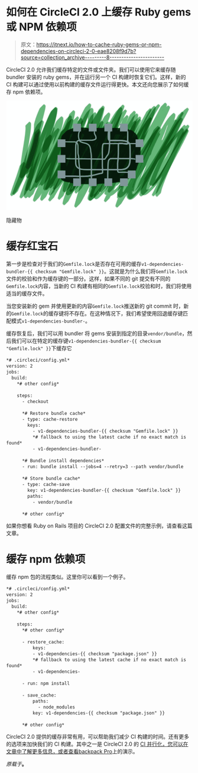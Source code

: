 # 如何在 CircleCI 2.0 上缓存 Ruby gems 或 NPM 依赖项

> 原文：<https://itnext.io/how-to-cache-ruby-gems-or-npm-dependencies-on-circleci-2-0-eae8208f9d7b?source=collection_archive---------8----------------------->

CircleCI 2.0 允许我们缓存特定的文件或文件夹。我们可以使用它来缓存随 bundler 安装的 ruby gems，并在运行另一个 CI 构建时恢复它们。这样，新的 CI 构建可以通过使用以前构建的缓存文件运行得更快。本文还向您展示了如何缓存 npm 依赖项。

![](img/a2692efb50ba03904d42de663108313f.png)

隐藏物

# 缓存红宝石

第一步是检查对于我们的`Gemfile.lock`是否存在可用的缓存`v1-dependencies-bundler-{{ checksum "Gemfile.lock" }}`。这就是为什么我们将`Gemfile.lock`文件的校验和作为缓存键的一部分。这样，如果不同的 git 提交有不同的`Gemfile.lock`内容，当新的 CI 构建有相同的`Gemfile.lock`校验和时，我们将使用适当的缓存文件。

当您安装新的 gem 并使用更新的内容`Gemfile.lock`推送新的 git commit 时，新的`Gemfile.lock`的缓存键将不存在。在这种情况下，我们希望使用回退缓存键匹配模式`v1-dependencies-bundler-`。

缓存恢复后，我们可以用 bundler 将 gems 安装到指定的目录`vendor/bundle`，然后我们可以在特定的缓存键`v1-dependencies-bundler-{{ checksum "Gemfile.lock" }}`下缓存它

```
*# .circleci/config.yml*
version: 2
jobs:
  build:
    *# other config*

    steps:
      - checkout

      *# Restore bundle cache*
      - type: cache-restore
        keys:
          - v1-dependencies-bundler-{{ checksum "Gemfile.lock" }}
          *# fallback to using the latest cache if no exact match is found*
          - v1-dependencies-bundler-

      *# Bundle install dependencies*
      - run: bundle install --jobs=4 --retry=3 --path vendor/bundle

      *# Store bundle cache*
      - type: cache-save
        key: v1-dependencies-bundler-{{ checksum "Gemfile.lock" }}
        paths:
          - vendor/bundle

      *# other config*
```

如果你想看 Ruby on Rails 项目的 CircleCI 2.0 配置文件的完整示例，请查看这篇文章。

# 缓存 npm 依赖项

缓存 npm 包的流程类似。这里你可以看到一个例子。

```
*# .circleci/config.yml*
version: 2
jobs:
  build:
    *# other config*

    steps:
      *# other config*

      - restore_cache:
          keys:
          - v1-dependencies-{{ checksum "package.json" }}
          *# fallback to using the latest cache if no exact match is found*
          - v1-dependencies-

      - run: npm install

      - save_cache:
          paths:
            - node_modules
          key: v1-dependencies-{{ checksum "package.json" }}

      *# other config*
```

CircleCI 2.0 提供的缓存非常有用，可以帮助我们减少 CI 构建的时间。还有更多的选项来加快我们的 CI 构建。其中之一是 CircleCI 2.0 的 [CI 并行化，您可以在文章中了解更多信息，或者查看](https://docs.knapsackpro.com/2018/improve-circleci-parallelisation-for-rspec-minitest-cypress)[backpack Pro](https://knapsackpro.com/?utm_source=medium&utm_medium=blog_post&utm_campaign=circleci-2-0-cache-ruby-gems-or-npm-dependencies)上的演示。

*原载于*[](https://docs.knapsackpro.com/2018/circleci-2-0-cache-ruby-gems-or-npm-dependencies)**。**